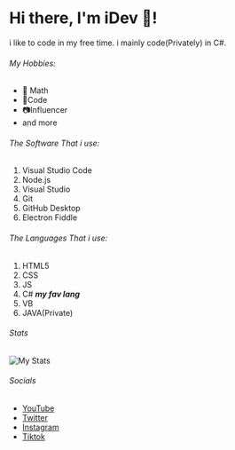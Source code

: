 # Hi there, I'm iDev 👋!
i like to code in my free time. i mainly code(Privately) in C#.
###### My Hobbies:
- 🔢 Math
- 💾Code
- 📷Influencer
- and more

###### The Software That i use:

1. Visual Studio Code
2. Node.js
3. Visual Studio
4. Git
5. GitHub Desktop
6. Electron Fiddle

###### The Languages That i use:
1. HTML5
2. CSS
3. JS
4. C# ***my fav lang***
5. VB
6. JAVA(Private)
###### Stats

![My Stats](https://github-readme-stats.vercel.app/api?username=iDevYT&show_icons=true)

###### Socials
- [YouTube](https://www.youtube.com/channel/UCwYJtY18T2n7fysL7qJeB2g)
- [Twitter](https://twitter.com/INSPIREDevelop1)
- [Instagram](https://www.instagram.com/idevinsta/)
- [Tiktok](https://www.tiktok.com/@inspiredeveloper)
